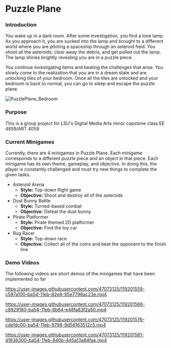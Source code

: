 <h1>Puzzle Plane</h1>

<h3>Introduction</h3>

You wake up in a dark room. After some investigation, you find a lone lamp. As you approach it, you are sucked into the lamp and brought to a different world where you are piloting a spaceship through an asteroid field. You shoot all the asteroids, clear away the debris, and get pulled out the lamp. The lamp shines brightly revealing you are in a puzzle piece.

You continue investigating items and beating the challenges that arise. You slowly come to the realization that you are in a dream state and are unlocking tiles of your bedroom. Once all the tiles are unlocked and your bedroom is back to normal, you can go to sleep and escape the puzzle plane.

![PuzzlePlane_Bedroom](https://user-images.githubusercontent.com/47073125/119202129-caa92000-ba55-11eb-8d22-fbb997aab978.PNG)

<h3>Purpose</h3>

This is a group project for LSU's Digital Media Arts minor capstone class EE 4859/ART 4059

<h3>Current Minigames</h3>

Currently, there are 4 minigames in Puzzle Plane. Each minigame corresponds to a different puzzle piece and an object in that piece. Each minigame has its own theme, gameplay, and objective. In doing this, the player is constantly challenged and must try new things to complete the given tasks.

  - Asteroid Arena
    - <strong>Style:</strong> Top-down flight game
    - <strong>Objective:</strong> Shoot and destroy all of the asteroids
  - Dust Bunny Battle
    - <strong>Style:</strong> Turned-based combat
    - <strong>Objective:</strong> Defeat the dust bunny
  - Pirate Platformer
    - <strong>Style:</strong> Pirate themed 2D platformer
    - <strong>Objective:</strong> Find the toy car 
  - Rug Racer
    - <strong>Style:</strong> Top-down race
    - <strong>Objective:</strong> Collect all of the coins and beat the opponent to the finish line


<h3>Demo Videos</h3>

The following videos are short demos of the minigames that have been implemented so far

https://user-images.githubusercontent.com/47073125/119201559-c597a100-ba54-11eb-82e8-95e7798ac23e.mp4

https://user-images.githubusercontent.com/47073125/119201566-c8929180-ba54-11eb-8b84-e48fa83f2a50.mp4

https://user-images.githubusercontent.com/47073125/119201576-cdefdc00-ba54-11eb-9798-9d56163512c5.mp4

https://user-images.githubusercontent.com/47073125/119201581-d1836300-ba54-11eb-840b-445a13a84fae.mp4

